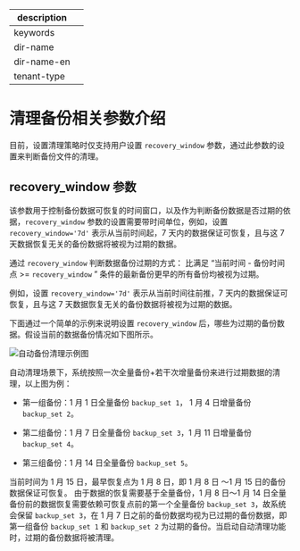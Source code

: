 |description||
|---|---|
|keywords||
|dir-name||
|dir-name-en||
|tenant-type||

# 清理备份相关参数介绍

目前，设置清理策略时仅支持用户设置 `recovery_window` 参数，通过此参数的设置来判断备份文件的清理。

## recovery_window 参数

该参数用于控制备份数据可恢复的时间窗口，以及作为判断备份数据是否过期的依据，`recovery_window` 参数的设置需要带时间单位，例如，设置 `recovery_window='7d'` 表示从当前时间起，7 天内的数据保证可恢复，且与这 7 天数据恢复无关的备份数据将被视为过期的数据。

通过 `recovery_window` 判断数据备份过期的方式： 比满足 “当前时间 - 备份时间点 >= `recovery_window` ” 条件的最新备份更早的所有备份均被视为过期。

例如，设置 `recovery_window='7d'` 表示从当前时间往前推，7 天内的数据保证可恢复，且与这 7 天数据恢复无关的备份数据将被视为过期的数据。

下面通过一个简单的示例来说明设置 `recovery_window` 后，哪些为过期的备份数据。假设当前的数据备份情况如下图所示。

![自动备份清理示例图](https://obbusiness-private.oss-cn-shanghai.aliyuncs.com/doc/img/observer-enterprise/V4.2.1/manage/cleaning-up-backup.jpg)

自动清理场景下，系统按照一次全量备份+若干次增量备份来进行过期数据的清理，以上图为例：

* 第一组备份：1 月 1 日全量备份 `backup_set 1`， 1 月 4 日增量备份 `backup_set 2`。

* 第二组备份：1 月 7 日全量备份 `backup_set 3`，1 月 11 日增量备份 `backup_set 4`。

* 第三组备份：1 月 14 日全量备份 `backup_set 5`。

当前时间为 1 月 15 日，最早恢复点为 1 月 8 日，即 1 月 8 日 ～1 月 15 日的备份数据保证可恢复。 由于数据的恢复需要基于全量备份，1 月 8 日～1 月 14 日全量备份前的数据恢复需要依赖可恢复点前的第一个全量备份 `backup_set 3`，故系统会保留 `backup_set 3`，在 1 月 7 日之前的备份数据均视为已过期的备份数据，即第一组备份 `backup_set 1` 和 `backup_set 2` 为过期的备份。当启动自动清理功能时，过期的备份数据将被清理。
